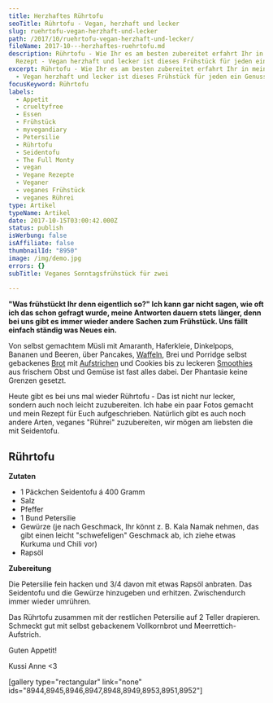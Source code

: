 ```yaml
---
title: Herzhaftes Rührtofu
seoTitle: Rührtofu - Vegan, herzhaft und lecker
slug: ruehrtofu-vegan-herzhaft-und-lecker
path: /2017/10/ruehrtofu-vegan-herzhaft-und-lecker/
fileName: 2017-10---herzhaftes-ruehrtofu.md
description: Rührtofu - Wie Ihr es am besten zubereitet erfahrt Ihr in meinem
  Rezept - Vegan herzhaft und lecker ist dieses Frühstück für jeden ein Genuss.
excerpt: Rührtofu - Wie Ihr es am besten zubereitet erfahrt Ihr in meinem Rezept
  - Vegan herzhaft und lecker ist dieses Frühstück für jeden ein Genuss.
focusKeyword: Rührtofu
labels:
  - Appetit
  - crueltyfree
  - Essen
  - Frühstück
  - myvegandiary
  - Petersilie
  - Rührtofu
  - Seidentofu
  - The Full Monty
  - vegan
  - Vegane Rezepte
  - Veganer
  - veganes Frühstück
  - veganes Rührei
type: Artikel
typeName: Artikel
date: 2017-10-15T03:00:42.000Z
status: publish
isWerbung: false
isAffiliate: false
thumbnailId: "8950"
image: /img/demo.jpg
errors: {}
subTitle: Veganes Sonntagsfrühstück für zwei
  
---
```


**"Was frühstückt Ihr denn eigentlich so?" Ich kann gar nicht sagen, wie oft ich
das schon gefragt wurde, meine Antworten dauern stets länger, denn bei uns gibt
es immer wieder andere Sachen zum Frühstück. Uns fällt einfach ständig was Neues
ein.**

Von selbst gemachtem Müsli mit Amaranth, Haferkleie, Dinkelpops, Bananen und
Beeren, über Pancakes, [Waffeln](/2015/03/bananenwaffeln/), Brei und Porridge
selbst gebackenes [Brot](/2017/04/sesambrot-kichererbsenmehl/) mit
[Aufstrichen](/2016/10/butternut-kuerbis-mandarine-aufstrich-roh-vegan/) und
Cookies bis zu leckeren
[Smoothies](/2014/09/smoothie-fuer-den-sommer-heidelbeerliebe/) aus frischem
Obst und Gemüse ist fast alles dabei. Der Phantasie keine Grenzen gesetzt.

Heute gibt es bei uns mal wieder Rührtofu - Das ist nicht nur lecker, sondern
auch noch leicht zuzubereiten. Ich habe ein paar Fotos gemacht und mein Rezept
für Euch aufgeschrieben. Natürlich gibt es auch noch andere Arten, veganes
"Rührei" zuzubereiten, wir mögen am liebsten die mit Seidentofu.

## Rührtofu

**Zutaten**

- 1 Päckchen Seidentofu á 400 Gramm
- Salz
- Pfeffer
- 1 Bund Petersilie
- Gewürze (je nach Geschmack, Ihr könnt z. B. Kala Namak nehmen, das gibt einen
  leicht "schwefeligen" Geschmack ab, ich ziehe etwas Kurkuma und Chili vor)
- Rapsöl

**Zubereitung**

Die Petersilie fein hacken und 3/4 davon mit etwas Rapsöl anbraten. Das
Seidentofu und die Gewürze hinzugeben und erhitzen. Zwischendurch immer wieder
umrühren.

Das Rührtofu zusammen mit der restlichen Petersilie auf 2 Teller drapieren.
Schmeckt gut mit selbst gebackenem Vollkornbrot und Meerrettich-Aufstrich.

Guten Appetit!

Kussi Anne &lt;3

[gallery type="rectangular" link="none"
ids="8944,8945,8946,8947,8948,8949,8953,8951,8952"]

  